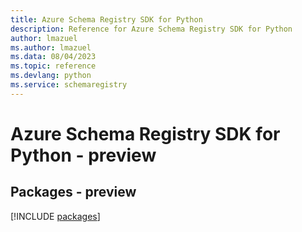 ```yaml
---
title: Azure Schema Registry SDK for Python
description: Reference for Azure Schema Registry SDK for Python
author: lmazuel
ms.author: lmazuel
ms.data: 08/04/2023
ms.topic: reference
ms.devlang: python
ms.service: schemaregistry
---
```

# Azure Schema Registry SDK for Python - preview
## Packages - preview
[!INCLUDE [packages](schema-registry-index.md)]